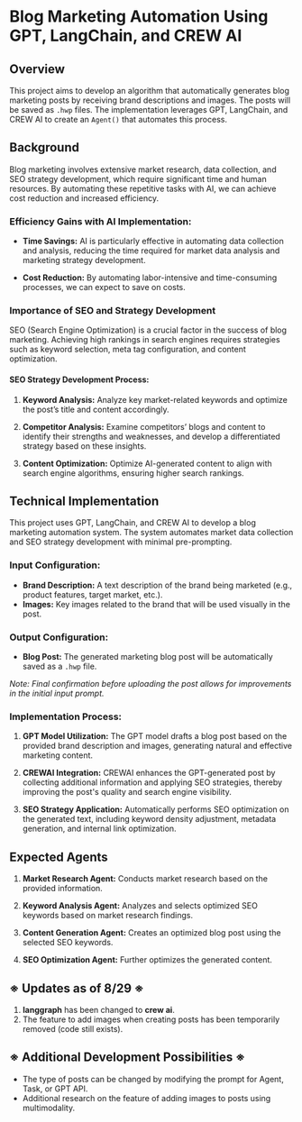 # Blog Marketing Automation Using GPT, LangChain, and CREW AI

## Overview

This project aims to develop an algorithm that automatically generates blog marketing posts by receiving brand descriptions and images. The posts will be saved as `.hwp` files. The implementation leverages GPT, LangChain, and CREW AI to create an `Agent()` that automates this process.

## Background

Blog marketing involves extensive market research, data collection, and SEO strategy development, which require significant time and human resources. By automating these repetitive tasks with AI, we can achieve cost reduction and increased efficiency.

### Efficiency Gains with AI Implementation:

- **Time Savings:** AI is particularly effective in automating data collection and analysis, reducing the time required for market data analysis and marketing strategy development.
  
- **Cost Reduction:** By automating labor-intensive and time-consuming processes, we can expect to save on costs.

### Importance of SEO and Strategy Development

SEO (Search Engine Optimization) is a crucial factor in the success of blog marketing. Achieving high rankings in search engines requires strategies such as keyword selection, meta tag configuration, and content optimization.

#### SEO Strategy Development Process:

1. **Keyword Analysis:** Analyze key market-related keywords and optimize the post’s title and content accordingly.

2. **Competitor Analysis:** Examine competitors’ blogs and content to identify their strengths and weaknesses, and develop a differentiated strategy based on these insights.

3. **Content Optimization:** Optimize AI-generated content to align with search engine algorithms, ensuring higher search rankings.

## Technical Implementation

This project uses GPT, LangChain, and CREW AI to develop a blog marketing automation system. The system automates market data collection and SEO strategy development with minimal pre-prompting.

### Input Configuration:
- **Brand Description:** A text description of the brand being marketed (e.g., product features, target market, etc.).
- **Images:** Key images related to the brand that will be used visually in the post.

### Output Configuration:
- **Blog Post:** The generated marketing blog post will be automatically saved as a `.hwp` file.

*Note: Final confirmation before uploading the post allows for improvements in the initial input prompt.*

### Implementation Process:
1. **GPT Model Utilization:** The GPT model drafts a blog post based on the provided brand description and images, generating natural and effective marketing content.

2. **CREWAI Integration:** CREWAI enhances the GPT-generated post by collecting additional information and applying SEO strategies, thereby improving the post's quality and search engine visibility.

3. **SEO Strategy Application:** Automatically performs SEO optimization on the generated text, including keyword density adjustment, metadata generation, and internal link optimization.

## Expected Agents

1. **Market Research Agent:** Conducts market research based on the provided information.
  
2. **Keyword Analysis Agent:** Analyzes and selects optimized SEO keywords based on market research findings.

3. **Content Generation Agent:** Creates an optimized blog post using the selected SEO keywords.

4. **SEO Optimization Agent:** Further optimizes the generated content.

## ※ Updates as of 8/29 ※
1. **langgraph** has been changed to **crew ai**.
2. The feature to add images when creating posts has been temporarily removed (code still exists).

## ※ Additional Development Possibilities ※
- The type of posts can be changed by modifying the prompt for Agent, Task, or GPT API.
- Additional research on the feature of adding images to posts using multimodality.
